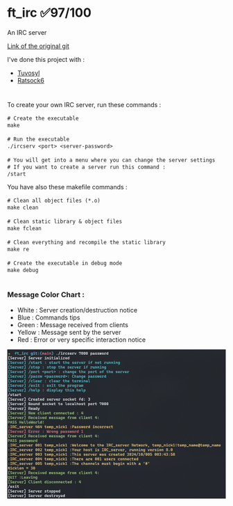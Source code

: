 # ft_irc ✅97/100
An IRC server

[Link of the original git](https://github.com/Ratsock6/ft_irc)

I've done this project with :
  - [Tuvosyl](https://github.com/tuvosyl)
  - [Ratsock6](https://github.com/Ratsock6)

#

To create your own IRC server, run these commands :
```shell
# Create the executable
make

# Run the executable
./ircserv <port> <server-password>

# You will get into a menu where you can change the server settings
# If you want to create a server run this command :
/start
```

You have also these makefile commands :
```shell
# Clean all object files (*.o)
make clean

# Clean static library & object files
make fclean

# Clean everything and recompile the static library
make re

# Create the executable in debug mode
make debug
```

#
### Message Color Chart :
  - White : Server creation/destruction notice
  - Blue : Commands tips
  - Green : Message received from clients
  - Yellow : Message sent by the server
  - Red : Error or very specific interaction notice
  
![](ircserv.PNG)
